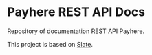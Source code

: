 # Payhere REST API Docs #

Repository of documentation REST API Payhere.

This project is based on [Slate](https://github.com/tripit/slate).
